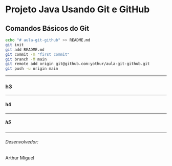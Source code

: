 # Projeto Java Usando Git e GitHub

##  Comandos Básicos do Git
``` bash
echo "# aula-git-github" >> README.md
git init
git add README.md
git commit -m "first commit"
git branch -M main
git remote add origin git@github.com:yothur/aula-git-github.git
git push -u origin main
```

<hr/>

### h3
<hr/>

#### h4
<hr/>

##### h5
<hr/>

###### Desenvolvedor:
<span>Arthur Miguel<span/> 
